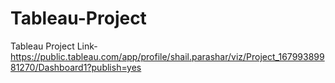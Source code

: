 # Tableau-Project
Tableau Project Link-https://public.tableau.com/app/profile/shail.parashar/viz/Project_16799389981270/Dashboard1?publish=yes
